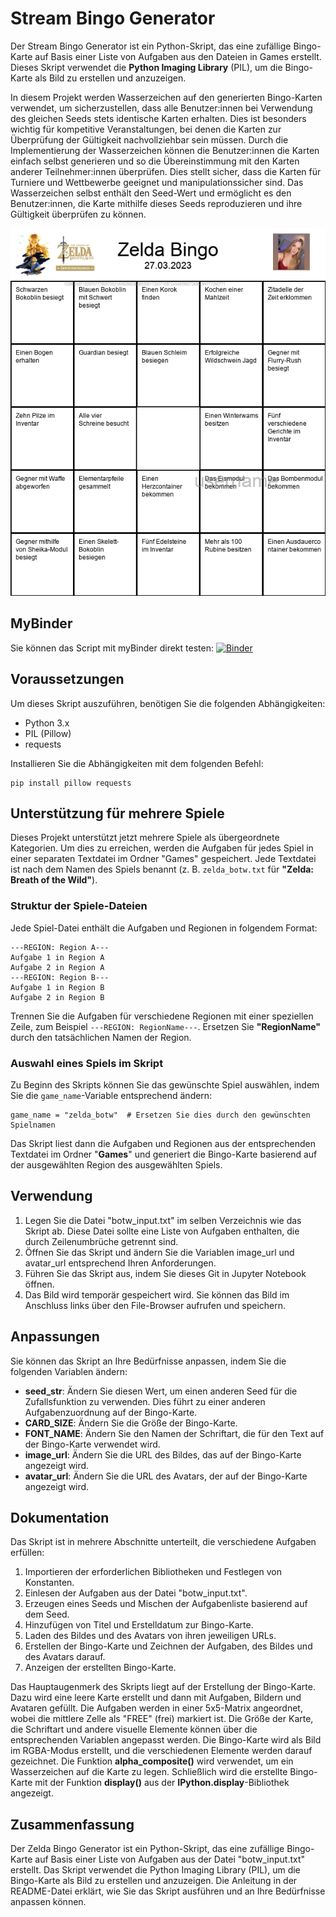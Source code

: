 # Stream Bingo Generator

Der Stream Bingo Generator ist ein Python-Skript, das eine zufällige Bingo-Karte auf Basis einer Liste von Aufgaben aus den Dateien in Games erstellt. Dieses Skript verwendet die **Python Imaging Library** (PIL), um die Bingo-Karte als Bild zu erstellen und anzuzeigen.

In diesem Projekt werden Wasserzeichen auf den generierten Bingo-Karten verwendet, um sicherzustellen, dass alle Benutzer:innen bei Verwendung des gleichen Seeds stets identische Karten erhalten. Dies ist besonders wichtig für kompetitive Veranstaltungen, bei denen die Karten zur Überprüfung der Gültigkeit nachvollziehbar sein müssen. Durch die Implementierung der Wasserzeichen können die Benutzer:innen die Karten einfach selbst generieren und so die Übereinstimmung mit den Karten anderer Teilnehmer:innen überprüfen. Dies stellt sicher, dass die Karten für Turniere und Wettbewerbe geeignet und manipulationssicher sind. Das Wasserzeichen selbst enthält den Seed-Wert und ermöglicht es den Benutzer:innen, die Karte mithilfe dieses Seeds reproduzieren und ihre Gültigkeit überprüfen zu können.

![Generiertes Binge-Feld mit dem Python-Script](example.png)

## MyBinder

Sie können das Script mit myBinder direkt testen:
[![Binder](https://mybinder.org/badge_logo.svg)](https://mybinder.org/v2/gh/Zeddi92/SixPlusNiceBingo.git/HEAD?labpath=Bingo.ipynb)

## Voraussetzungen
Um dieses Skript auszuführen, benötigen Sie die folgenden Abhängigkeiten:

* Python 3.x
* PIL (Pillow)
* requests

Installieren Sie die Abhängigkeiten mit dem folgenden Befehl:
```
pip install pillow requests
```
## Unterstützung für mehrere Spiele
Dieses Projekt unterstützt jetzt mehrere Spiele als übergeordnete Kategorien. Um dies zu erreichen, werden die Aufgaben für jedes Spiel in einer separaten Textdatei im Ordner "Games" gespeichert. Jede Textdatei ist nach dem Namen des Spiels benannt (z. B. `zelda_botw.txt` für **"Zelda: Breath of the Wild"**).

### Struktur der Spiele-Dateien

Jede Spiel-Datei enthält die Aufgaben und Regionen in folgendem Format:
```
---REGION: Region A---
Aufgabe 1 in Region A
Aufgabe 2 in Region A
---REGION: Region B---
Aufgabe 1 in Region B
Aufgabe 2 in Region B
```
Trennen Sie die Aufgaben für verschiedene Regionen mit einer speziellen Zeile, zum Beispiel `---REGION: RegionName---`. Ersetzen Sie **"RegionName"** durch den tatsächlichen Namen der Region.

### Auswahl eines Spiels im Skript
Zu Beginn des Skripts können Sie das gewünschte Spiel auswählen, indem Sie die `game_name`-Variable entsprechend ändern:
```
game_name = "zelda_botw"  # Ersetzen Sie dies durch den gewünschten Spielnamen
```
Das Skript liest dann die Aufgaben und Regionen aus der entsprechenden Textdatei im Ordner "**Games**" und generiert die Bingo-Karte basierend auf der ausgewählten Region des ausgewählten Spiels.

## Verwendung

1. Legen Sie die Datei "botw_input.txt" im selben Verzeichnis wie das Skript ab. Diese Datei sollte eine Liste von Aufgaben enthalten, die durch Zeilenumbrüche getrennt sind.
2. Öffnen Sie das Skript und ändern Sie die Variablen image_url und avatar_url entsprechend Ihren Anforderungen.
3. Führen Sie das Skript aus, indem Sie dieses Git in Jupyter Notebook öffnen.
4. Das Bild wird temporär gespeichert wird. Sie können das Bild im Anschluss links über den File-Browser aufrufen und speichern.

## Anpassungen

Sie können das Skript an Ihre Bedürfnisse anpassen, indem Sie die folgenden Variablen ändern:

* **seed_str**: Ändern Sie diesen Wert, um einen anderen Seed für die Zufallsfunktion zu verwenden. Dies führt zu einer anderen Aufgabenzuordnung auf der Bingo-Karte.
* **CARD_SIZE**: Ändern Sie die Größe der Bingo-Karte.
* **FONT_NAME**: Ändern Sie den Namen der Schriftart, die für den Text auf der Bingo-Karte verwendet wird.
* **image_url**: Ändern Sie die URL des Bildes, das auf der Bingo-Karte angezeigt wird.
* **avatar_url**: Ändern Sie die URL des Avatars, der auf der Bingo-Karte angezeigt wird.

## Dokumentation

Das Skript ist in mehrere Abschnitte unterteilt, die verschiedene Aufgaben erfüllen:

1. Importieren der erforderlichen Bibliotheken und Festlegen von Konstanten.
2. Einlesen der Aufgaben aus der Datei "botw_input.txt".
3. Erzeugen eines Seeds und Mischen der Aufgabenliste basierend auf dem Seed.
4. Hinzufügen von Titel und Erstelldatum zur Bingo-Karte.
5. Laden des Bildes und des Avatars von ihren jeweiligen URLs.
6. Erstellen der Bingo-Karte und Zeichnen der Aufgaben, des Bildes und des Avatars darauf.
7. Anzeigen der erstellten Bingo-Karte.

Das Hauptaugenmerk des Skripts liegt auf der Erstellung der Bingo-Karte. Dazu wird eine leere Karte erstellt und dann mit Aufgaben, Bildern und Avataren gefüllt. Die Aufgaben werden in einer 5x5-Matrix angeordnet, wobei die mittlere Zelle als "FREE" (frei) markiert ist. Die Größe der Karte, die Schriftart und andere visuelle Elemente können über die entsprechenden Variablen angepasst werden.
Die Bingo-Karte wird als Bild im RGBA-Modus erstellt, und die verschiedenen Elemente werden darauf gezeichnet. Die Funktion **alpha_composite()** wird verwendet, um ein Wasserzeichen auf die Karte zu legen. Schließlich wird die erstellte Bingo-Karte mit der Funktion **display()** aus der **IPython.display**-Bibliothek angezeigt.

## Zusammenfassung

Der Zelda Bingo Generator ist ein Python-Skript, das eine zufällige Bingo-Karte auf Basis einer Liste von Aufgaben aus der Datei "botw_input.txt" erstellt. Das Skript verwendet die Python Imaging Library (PIL), um die Bingo-Karte als Bild zu erstellen und anzuzeigen. Die Anleitung in der README-Datei erklärt, wie Sie das Skript ausführen und an Ihre Bedürfnisse anpassen können.
